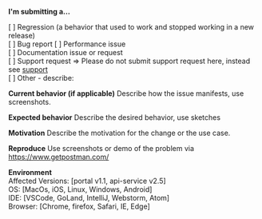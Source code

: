 <!--
Before you submit - 
1) Search GitHub for a similar issue or PR before submitting.
2) Please be SPECIFIC and CONCISE. 
-->

 **I'm submitting a...**
<!-- Check one of the following options with "x" -->
[ ] Regression (a behavior that used to work and stopped working in a new release)  
[ ] Bug report 
[ ] Performance issue  
[ ] Documentation issue or request  
[ ] Support request => Please do not submit support request here, instead see [support](https://www.ibm.com/mysupport/s/topic/0TO0z000000YU4OGAW/blockchain-gftn)  
[ ] Other - describe:

**Current behavior (if applicable)**
Describe how the issue manifests, use screenshots.

**Expected behavior**
Describe the desired behavior, use sketches

**Motivation**
 Describe the motivation for the change or the use case.

**Reproduce**
Use screenshots or demo of the problem via https://www.getpostman.com/

**Environment**  
Affected Versions: [portal v1.1, api-service v2.5]  
OS:  [MacOs, iOS, Linux, Windows, Android]  
IDE: [VSCode, GoLand, IntelliJ, Webstorm, Atom]  
Browser: [Chrome, firefox, Safari, IE, Edge]   

<!-- Anything else relevant? Language version, Operating system version, package manager, HTTP server, ... -->

<!-- DON'T FORGET!!!
   - Add the relevant tags to this issue
   - Assign an owner
   - Assign a milestone/sprint
 -->
